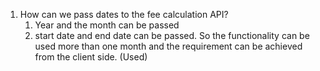 01. How can we pass dates to the fee calculation API? 
    1. Year and the month can be passed 
    2. start date and end date can be passed. 
    So the functionality can be used more than one month and the requirement can be achieved from the client side.
    (Used)